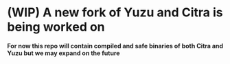 # (WIP) A new fork of Yuzu and Citra is being worked on

**For now this repo will contain compiled and safe binaries of both Citra and Yuzu but we may expand on the future**

